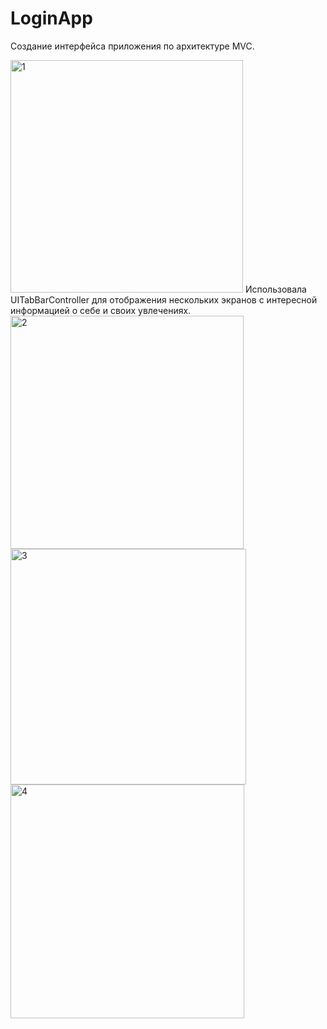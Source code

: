 # LoginApp

Создание интерфейса приложения по архитектуре MVC.

<img width="372" alt="1" src="https://user-images.githubusercontent.com/90995165/167574597-28fdcc36-45b0-45f8-b661-9b14bc209a06.png">
Использовала UITabBarController для отображения нескольких экранов с интересной информацией о себе и своих увлечениях.
<img width="373" alt="2" src="https://user-images.githubusercontent.com/90995165/167574620-37e8ad27-23c9-49d8-8b5b-45b59a8e73cf.png">
<img width="377" alt="3" src="https://user-images.githubusercontent.com/90995165/167574639-896800a2-9ff6-4454-bfc2-4f8c298aca60.png">
<img width="374" alt="4" src="https://user-images.githubusercontent.com/90995165/167574666-ee437342-2308-4c79-951c-cbbe2a6b966c.png">
